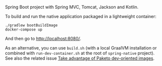 Spring Boot project with Spring MVC, Tomcat, Jackson and Kotlin.

To build and run the native application packaged in a lightweight container:
```
./gradlew bootBuildImage
docker-compose up
```

And then go to [http://localhost:8080/](http://localhost:8080/).

As an alternative, you can use `build.sh` (with a local GraalVM installation or combined with
`run-dev-container.sh` at the root of `spring-native` project). See also the related issue
[Take advantage of Paketo dev-oriented images](https://github.com/spring-projects-experimental/spring-native/issues/227).